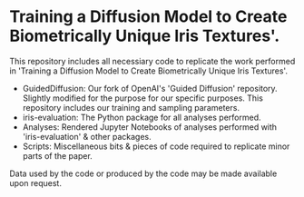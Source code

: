 # Training a Diffusion Model to Create Biometrically Unique Iris Textures'.
This repository includes all necessiary code to replicate the work performed in 'Training a Diffusion Model to Create Biometrically Unique Iris Textures'.
* GuidedDiffusion: Our fork of OpenAI's 'Guided Diffusion' repository. Slightly modified for the purpose for our specific purposes. This repository includes our training and sampling parameters.
* iris-evaluation: The Python package for all analyses performed.
* Analyses: Rendered Jupyter Notebooks of analyses performed with 'iris-evaluation' & other packages.
* Scripts: Miscellaneous bits & pieces of code required to replicate minor parts of the paper.

Data used by the code or produced by the code may be made available upon request.
